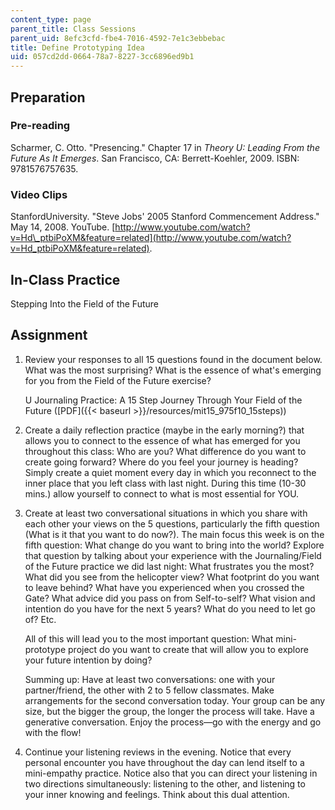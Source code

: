 ```yaml
---
content_type: page
parent_title: Class Sessions
parent_uid: 8efc3cfd-fbe4-7016-4592-7e1c3ebbebac
title: Define Prototyping Idea
uid: 057cd2dd-0664-78a7-8227-3cc6896ed9b1
---
```


Preparation
-----------

### Pre-reading

Scharmer, C. Otto. "Presencing." Chapter 17 in _Theory U: Leading From the Future As It Emerges_. San Francisco, CA: Berrett-Koehler, 2009. ISBN: 9781576757635.

### Video Clips

StanfordUniversity. "Steve Jobs' 2005 Stanford Commencement Address." May 14, 2008. YouTube. [http://www.youtube.com/watch?v=Hd\_ptbiPoXM&feature=related](http://www.youtube.com/watch?v=Hd_ptbiPoXM&feature=related).

In-Class Practice
-----------------

Stepping Into the Field of the Future

Assignment
----------

1.  Review your responses to all 15 questions found in the document below. What was the most surprising? What is the essence of what's emerging for you from the Field of the Future exercise?
    
    U Journaling Practice: A 15 Step Journey Through Your Field of the Future ([PDF]({{< baseurl >}}/resources/mit15_975f10_15steps))
    
2.  Create a daily reflection practice (maybe in the early morning?) that allows you to connect to the essence of what has emerged for you throughout this class: Who are you? What difference do you want to create going forward? Where do you feel your journey is heading? Simply create a quiet moment every day in which you reconnect to the inner place that you left class with last night. During this time (10-30 mins.) allow yourself to connect to what is most essential for YOU.
3.  Create at least two conversational situations in which you share with each other your views on the 5 questions, particularly the fifth question (What is it that you want to do now?). The main focus this week is on the fifth question: What change do you want to bring into the world? Explore that question by talking about your experience with the Journaling/Field of the Future practice we did last night: What frustrates you the most? What did you see from the helicopter view? What footprint do you want to leave behind? What have you experienced when you crossed the Gate? What advice did you pass on from Self-to-self? What vision and intention do you have for the next 5 years? What do you need to let go of? Etc.
    
    All of this will lead you to the most important question: What mini-prototype project do you want to create that will allow you to explore your future intention by doing?
    
    Summing up: Have at least two conversations: one with your partner/friend, the other with 2 to 5 fellow classmates. Make arrangements for the second conversation today. Your group can be any size, but the bigger the group, the longer the process will take. Have a generative conversation. Enjoy the process—go with the energy and go with the flow!
    
4.  Continue your listening reviews in the evening. Notice that every personal encounter you have throughout the day can lend itself to a mini-empathy practice. Notice also that you can direct your listening in two directions simultaneously: listening to the other, and listening to your inner knowing and feelings. Think about this dual attention.